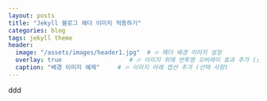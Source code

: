 ```yaml
---
layout: posts
title: "Jekyll 블로그 헤더 이미지 적용하기"
categories: blog
tags: jekyll theme
header:
  image: "/assets/images/header1.jpg"  # 🔥 헤더 배경 이미지 설정
  overlay: true                   # 🔥 이미지 위에 반투명 오버레이 효과 추가 (선택 사항)
  caption: "배경 이미지 예제"     # 🔥 이미지 아래 캡션 추가 (선택 사항)
---
```

ddd